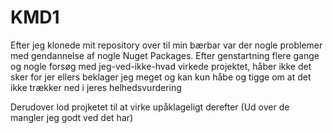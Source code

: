 # KMD1
Efter jeg klonede mit repository over til min bærbar var der nogle problemer med gendannelse af nogle Nuget Packages.
Efter genstartning flere gange og nogle forsøg med jeg-ved-ikke-hvad virkede projektet, håber ikke det sker for jer
ellers beklager jeg meget og kan kun håbe og tigge om at det ikke trækker ned i jeres helhedsvurdering

Derudover lod projketet til at virke upåklageligt derefter (Ud over de mangler jeg godt ved det har)
